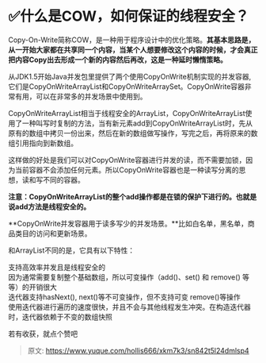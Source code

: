 # ✅什么是COW，如何保证的线程安全？

Copy-On-Write简称COW，是一种用于程序设计中的优化策略。**其基本思路是，从一开始大家都在共享同一个内容，当某个人想要修改这个内容的时候，才会真正把内容Copy出去形成一个新的内容然后再改，这是一种延时懒惰策略。**



从JDK1.5开始Java并发包里提供了两个使用CopyOnWrite机制实现的并发容器,它们是CopyOnWriteArrayList和CopyOnWriteArraySet。CopyOnWrite容器非常有用，可以在非常多的并发场景中使用到。

  
CopyOnWriteArrayList相当于线程安全的ArrayList，CopyOnWriteArrayList使用了一种叫写时复制的方法，当有新元素add到CopyOnWriteArrayList时，先从原有的数组中拷贝一份出来，然后在新的数组做写操作，写完之后，再将原来的数组引用指向到新数组。

  
这样做的好处是我们可以对CopyOnWrite容器进行并发的读，而不需要加锁，因为当前容器不会添加任何元素。所以CopyOnWrite容器也是一种读写分离的思想，读和写不同的容器。

  
**注意：CopyOnWriteArrayList的整个add操作都是在锁的保护下进行的。也就是说add方法是线程安全的。**

  
**CopyOnWrite并发容器用于读多写少的并发场景。**比如白名单，黑名单，商品类目的访问和更新场景。

  
和ArrayList不同的是，它具有以下特性：

  
支持高效率并发且是线程安全的  
因为通常需要复制整个基础数组，所以可变操作（add()、set() 和 remove() 等等）的开销很大  
迭代器支持hasNext(), next()等不可变操作，但不支持可变 remove()等操作  
使用迭代器进行遍历的速度很快，并且不会与其他线程发生冲突。在构造迭代器时，迭代器依赖于不变的数组快照  


若有收获，就点个赞吧

  




> 原文: <https://www.yuque.com/hollis666/xkm7k3/sn842t5l24dmlsp4>